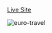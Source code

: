 <a href="https://drilon305.github.io/aloha-travel/">Live Site</a>


<img alt='euro-travel' src="https://ibb.co/HdNcZmT"  />
